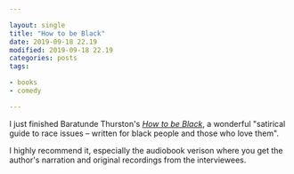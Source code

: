 ```yaml
---

layout: single
title: "How to be Black"
date: 2019-09-18 22.19
modified: 2019-09-18 22.19
categories: posts
tags:

- books
- comedy

---
```


I just finished Baratunde Thurston's [_How to be Black_](https://howtobeblack.me/),
a wonderful "satirical guide to race issues – written for black people and those who love them".

I highly recommend it, especially the audiobook verison where you get the author's narration and original recordings from the interviewees.
